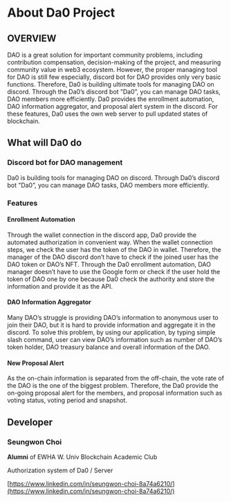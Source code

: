 <!-- @format -->

# About Da0 Project

## **OVERVIEW**

DAO is a great solution for important community problems, including contribution compensation, decision-making of the project, and measuring community value in web3 ecosystem. However, the proper managing tool for DAO is still few especially, discord bot for DAO provides only very basic functions. Therefore, Da0 is building ultimate tools for managing DAO on discord. Through the Da0’s discord bot ”Da0”, you can manage DAO tasks, DAO members more efficiently. Da0 provides the enrollment automation, DAO information aggregator, and proposal alert system in the discord. For these features, Da0 uses the own web server to pull updated states of blockchain.

## **What will Da0 do**

### **Discord bot for DAO management**

Da0 is building tools for managing DAO on discord. Through Da0’s discord bot ”Da0”, you can manage DAO tasks, DAO members more efficiently.

### Features

#### **Enrollment Automation**

Through the wallet connection in the discord app, Da0 provide the automated authorization in convenient way. When the wallet connection steps, we check the user has the token of the DAO in wallet. Therefore, the manager of the DAO discord don’t have to check if the joined user has the DAO token or DAO’s NFT. Through the Da0 enrollment automation, DAO manager doesn’t have to use the Google form or check if the user hold the token of DAO one by one because Da0 check the authority and store the information and provide it as the API.

#### **DAO Information Aggregator**

Many DAO’s struggle is providing DAO’s information to anonymous user to join their DAO, but it is hard to provide information and aggregate it in the discord. To solve this problem, by using our application, by typing simple slash command, user can view DAO’s information such as number of DAO’s token holder, DAO treasury balance and overall information of the DAO.

#### **New Proposal Alert**

As the on-chain information is separated from the off-chain, the vote rate of the DAO is the one of the biggest problem. Therefore, the Da0 provide the on-going proposal alert for the members, and proposal information such as voting status, voting period and snapshot.

## Developer

### **Seungwon Choi**

**Alumni** of EWHA W. Univ Blockchain Academic Club

Authorization system of Da0 / Server

[https://www.linkedin.com/in/seungwon-choi-8a74a6210/](https://www.linkedin.com/in/seungwon-choi-8a74a6210/)
